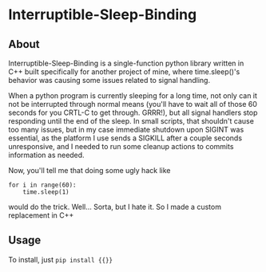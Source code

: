 # Interruptible-Sleep-Binding


## About
Interruptible-Sleep-Binding is a single-function python library written in C++ built specifically for another project of mine, where time.sleep()'s behavior was causing some issues related to signal handling.

When a python program is currently sleeping for a long time, not only can it not be interrupted through normal means (you'll have to wait all of those 60 seconds for you CRTL-C to get through. GRRR!), but all signal handlers stop responding until the end of the sleep. In small scripts, that shouldn't cause too many issues, but in my case immediate shutdown upon SIGINT was essential, as the platform I use sends a SIGKILL after a couple seconds unresponsive, and I needed to run some cleanup actions to commits information as needed.

Now, you'll tell me that doing some ugly hack like 
```
for i in range(60):
	time.sleep(1)
```
would do the trick. Well... Sorta, but I hate it. So I made a custom replacement in C++

## Usage

To install, just `pip install {{}}`